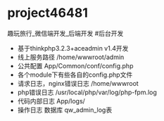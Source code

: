 # project46481

趣玩旅行_微信端开发_后端开发
#后台开发
- 基于thinkphp3.2.3+aceadmin v1.4开发
- 线上服务路径 /home/wwwroot/admin
- 公共配置  App/Common/conf/config.php
- 各个module下有些各自的config.php文件
- 请求日志，nginx错误日志 /home/wwwroot
- php错误日志  /usr/local/php/var/log/php-fpm.log
- 代码内部日志  App/logs/
- 操作日志  数据库  qw\_admin\_log表